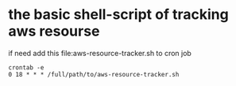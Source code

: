 
# the basic shell-script of tracking aws resourse 

if need add this file:aws-resource-tracker.sh to cron job
```
crontab -e
0 18 * * * /full/path/to/aws-resource-tracker.sh



